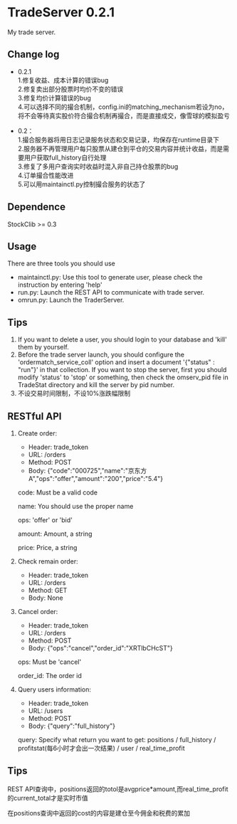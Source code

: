 TradeServer 0.2.1
=========
My trade server.


## Change log
- 0.2.1  
1.修复收益、成本计算的错误bug  
2.修复卖出部分股票时均价不变的错误  
3.修复均价计算错误的bug  
4.可以选择不同的撮合机制，config.ini的matching_mechanism若设为no，将不会等待真实股价符合撮合机制再撮合，而是直接成交，像雪球的模拟盈亏   


- 0.2：  
1.撮合服务器将用日志记录服务状态和交易记录，均保存在runtime目录下  
2.服务器不再管理用户每只股票从建仓到平仓的交易内容并统计收益，而是需要用户获取full_history自行处理   
3.修复了多用户查询实时收益时混入非自己持仓股票的bug  
4.订单撮合性能改进  
5.可以用maintainctl.py控制撮合服务的状态了

## Dependence
StockClib >= 0.3

## Usage
There are three tools you should use
- maintainctl.py: Use this tool to generate user, please check the instruction by entering 'help'
- run.py: Launch the REST API to communicate with trade server.
- omrun.py: Launch the TraderServer.

## Tips
1. If you want to delete a user, you should login to your database and 'kill' them by yourself.
2. Before the trade server launch, you should configure the 'ordermatch_service_coll' option and insert a document '{"status" : "run"}' in that collection. If you want to stop the server, first you should modify 'status' to 'stop' or something, then check the omserv_pid file in TradeStat directory and kill the server by pid number.
3. 不设交易时间限制，不设10%涨跌幅限制

## RESTful API
1. Create order: 
   - Header: trade_token
   - URL: /orders
   - Method: POST 
   - Body: {"code":"000725","name":"京东方A","ops":"offer","amount":"200","price":"5.4"}  

   code: Must be a valid code   

   name: You should use the proper name   

   ops: 'offer' or 'bid'    

   amount: Amount, a string   

   price: Price, a string

2. Check remain order:
   - Header: trade_token
   - URL: /orders
   - Method: GET
   - Body: None
   
3. Cancel order:
   - Header: trade_token
   - URL: /orders
   - Method: POST
   - Body: {"ops":"cancel","order_id":"XRTlbCHcST"}
   
   ops: Must be 'cancel'
   
   order_id: The order id
   
4. Query users information:
   - Header: trade_token
   - URL: /users
   - Method: POST
   - Body: {"query":"full_history"}
   
   query: Specify what return you want to get: positions / full_history / profitstat(每6小时才会出一次结果) / user / real_time_profit

## Tips
REST API查询中，positions返回的totol是avgprice*amount,而real_time_profit的current_total才是实时市值  

在positions查询中返回的cost的内容是建仓至今佣金和税费的累加  



